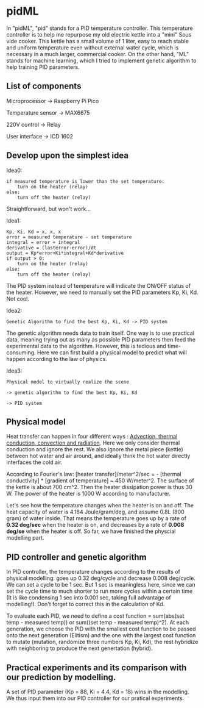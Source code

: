 # pidML


In "pidML", "pid" stands for a PID temperature controller. This temperature controller is to help me repurpose my old electric kettle into a "mini" Sous vide cooker. This kettle has a small volume of 1 liter, easy to reach stable and uniform temperature even without external water cycle, which is necessary in a much larger, commercial cooker. On the other hand, "ML" stands for machine learning, which I tried to implement genetic algorithm to help training PID parameters.

## List of components

Microprocessor -> Raspberry Pi Pico

Temperature sensor -> MAX6675

220V control -> Relay

User interface -> ICD 1602
 
## Develop upon the simplest idea
Idea0: 
```
if measured temperature is lower than the set temperature:
	turn on the heater (relay) 
else:
	turn off the heater (relay)
```
Straightforward, but won't work...

Idea1:
```
Kp, Ki, Kd = x, x, x
error = measured temperature - set temperature
integral = error + integral
derivative = (lasterror-error)/dt
output = Kp*error+Ki*integral+Kd*derivative
if output > 0:
	turn on the heater (relay)
else:
	turn off the heater (relay)

```
The PID system instead of temperature will indicate the ON/OFF status of the heater. However, we need to manually set the PID parameters Kp, Ki, Kd. Not cool. 

Idea2:
```
Genetic Algorithm to find the best Kp, Ki, Kd -> PID system

```
The genetic algorithm needs data to train itself. One way is to use practical data, meaning trying out as many as possible PID parameters then feed the experimental data to the algorithm. However, this is tedious and time-consuming. Here we can first build a physical model to predict what will happen according to the law of physics.

Idea3:
```
Physical model to virtually realize the scene 

-> genetic algorithm to find the best Kp, Ki, Kd 

-> PID system
```
## Physical model
Heat transfer can happen in four different ways : [Advection, thermal conduction, convection and radiation](https://en.wikipedia.org/wiki/Heat_transfer). Here we only consider thermal conduction and ignore the rest. We also ignore the metal piece (kettle) between hot water and air around, and ideally think the hot water directly interfaces the cold air.

According to Fourier's law: [heater transfer]/meter^2/sec = - [thermal conductivity] * [gradient of temperature] ~ 450 W/meter^2. The surface of the kettle is about 700 cm^2. Then the heater dissipation 
power is thus 30 W. The power of the heater is 1000 W according to manufacturer. 

Let's see how the temperature changes when the heater is on and off. The heat capacity of water is 4.184 Joule/gram/deg, and assume 0.8L (800 gram) of water inside. That means the temperature goes up by a rate of **0.32 deg/sec** when the heater is on, and decreases by a rate of **0.008 deg/se** when the heater is off. So far, we have finished the physcial modelling part.


## PID controller and genetic algorithm
In PID controller, the temperature changes according to the results of physical modelling: goes up 0.32 deg/cycle and decrease 0.008 deg/cycle. We can set a cycle to be 1 sec. But 1 sec is meaningless here, since we can set the cycle time to much shorter to run more cycles within a certain time (It is like condensing 1 sec into 0.001 sec, taking full advantage of modelling!). Don't forget to correct this in the calculation of Kd. 

To evaluate each PID, we need to define a cost function = sum(abs(set temp - measured temp)) or sum((set temp - measured temp)^2). At each generation, we choose the PID with the smallest cost function to be passed onto the next generation (Elitism) and the one with the largest cost function to mutate (mutation, randomize three numbers Kp, Ki, Kd), the rest hybridize with neighboring to produce the next genertation (hybrid).

## Practical experiments and its comparison with our prediction by modelling.
A set of PID parameter (Kp = 88, Ki = 4.4, Kd = 18) wins in the modelling. We thus input them into our PID controller for our pratical experiments.

 